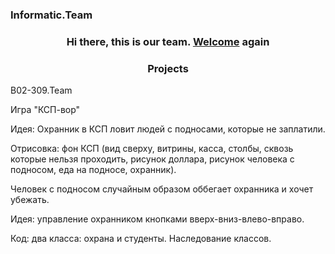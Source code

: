 ### Informatic.Team
<h3 align="center">Hi there, this is our team. <a href="https://dashashat.ru/" target="_blank">Welcome</a> again
<h3 align="center">Projects</h3>
B02-309.Team

Игра "КСП-вор"

Идея:
Охранник в КСП ловит людей с подносами, которые не заплатили.

Отрисовка: 
фон КСП (вид сверху, витрины, касса, столбы, сквозь которые нельзя проходить, рисунок доллара, рисунок человека с подносом, еда на подносе, охранник).

Человек с подносом случайным образом оббегает охранника и хочет убежать.

Идея: управление охранником кнопками вверх-вниз-влево-вправо.

Код:
два класса: охрана и студенты. Наследование классов.

